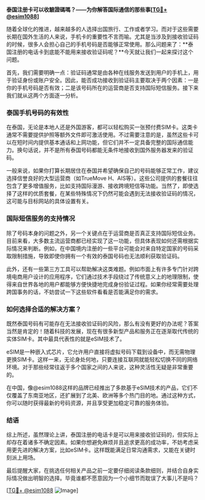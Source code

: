 **泰国注册卡可以收驗證碼嗎？——为你解答国际通信的那些事[[TG💪+ @esim1088](https://t.me/s/esim1088)]**

随着全球化的推进，越来越多的人选择出国旅行、工作或者学习。而对于这些需要长期在国外生活的人来说，手机卡的重要性不言而喻。尤其是当涉及到接收验证码的时候，很多人会担心自己的手机号码是否能够正常使用。那么问题来了：**泰国注册的电话卡到底能不能用来接收验证码呢？**今天就让我们一起来探讨这个问题。

首先，我们需要明确一点：验证码通常是由各种在线服务发送到用户的手机上，用于验证身份或账户安全。因此，能否成功接收到验证码主要取决于两个因素：一是你的手机号码是否有效；二是该号码所在的运营商是否支持国际短信服务。接下来我们就从这两个方面逐一分析。

### 泰国手机号码的有效性

在泰国，无论是本地人还是外国游客，都可以轻松购买一张预付费SIM卡。这类卡通常不需要提供护照等额外文件即可激活使用。不过需要注意的是，虽然这些卡可以在短时间内提供基本通话和上网功能，但它们并不一定具备完整的国际通信能力。换句话说，并不是所有泰国号码都能无条件地接收到国外服务器发来的验证码。

一般来说，如果你打算长期居住在泰国并希望确保自己的号码能够正常工作，建议选择信誉良好的大型运营商（如TrueMove H、AIS等）。这些公司提供的套餐往往包含了更多增值服务，比如支持国际漫游、接收跨境短信等功能。当然了，即使选择了这样的优质套餐，在某些特殊情况下仍然可能会遇到无法接收验证码的情况，这可能与目标网站的具体设置有关。

### 国际短信服务的支持情况

除了号码本身的问题之外，另一个关键点在于运营商是否真正支持国际短信业务。目前来看，大多数主流运营商都已经实现了这一功能，但具体表现如何还需根据实际情况来判断。例如，在中国境内注册的一些平台可能会对来自特定国家的号码采取限制措施，导致即使你拥有一个有效的泰国号码也无法顺利获取验证码。

此外，还有一些第三方工具可以帮助解决这类难题。例如市面上有许多专门针对跨境电商用户设计的应用程序，它们通过技术手段绕过了传统意义上的地理限制，使得来自世界各地的用户都能够方便快捷地完成身份验证过程。如果你经常需要处理跨国事务的话，不妨尝试一下这些软件看看是否能满足你的需求。

### 如何选择合适的解决方案？

既然泰国号码有可能存在无法接收验证码的风险，那么有没有更好的办法呢？答案当然是肯定的！随着科技的发展，现在有很多新型产品和服务正在逐渐取代传统的实体SIM卡。其中最具代表性的就是eSIM技术了。

eSIM是一种嵌入式芯片，它允许用户直接将虚拟号码下载到设备中，而无需物理更换SIM卡。这样一来，无论身处何地，只要连接互联网就能轻松切换不同的网络环境。对于那些经常往返于多个国家之间的人来说，这种灵活性无疑是非常重要的。

在中国，像@esim1088这样的品牌已经推出了多款基于eSIM技术的产品，它们不仅覆盖了东南亚地区，还扩展到了北美、欧洲等多个热门目的地。通过这种方式，你可以随时获得最新的号码资源，并且享受更加稳定可靠的服务体验。

### 结语

综上所述，虽然理论上讲，泰国注册的电话卡是可以用来接收验证码的，但实际上却存在着诸多不确定因素。如果你想避免麻烦并且追求更高的成功率，不妨考虑采用更先进的解决方案，比如eSIM卡。这样既能满足日常沟通需求，又能在关键时刻派上用场。

最后提醒大家，在挑选任何相关产品之前一定要仔细阅读条款细则，并结合自身实际情况做出明智的选择。毕竟谁都不愿意因为一个小细节而耽误了大事儿不是吗？

[[TG💪+ @esim1088](https://t.me/s/esim1088) ![Image](https://i.postimg.cc/4NQfJmqS/Snipaste-2025-05-13-00-14-12.png)]